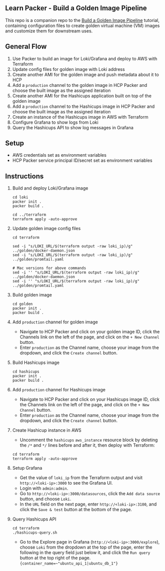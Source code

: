 ## Learn Packer - Build a Golden Image Pipeline

This repo is a companion repo to the [Build a Golden Image Pipeline](https://learn.hashicorp.com/tutorials/packer) tutorial, containing configuration files to create golden virtual machine (VM) images and customize them for downstream uses.

## General Flow
1. Use Packer to build an image for Loki/Grafana and deploy to AWS with Terraform
1. Update config files for golden image with Loki address
1. Create another AMI for the golden image and push metadata about it to HCP
1. Add a `production` channel to the golden image in HCP Packer and choose the built image as the assigned iteration
1. Create another AMI for the Hashicups application built on top of the golden image
1. Add a `production` channel to the Hashicups image in HCP Packer and choose the built image as the assigned iteration
1. Create an instance of the Hashicups image in AWS with Terraform
1. Configure Grafana to show logs from Loki
1. Query the Hashicups API to show log messages in Grafana

## Setup
- AWS credentials set as environment variables
- HCP Packer service principal ID/secret set as environment variables

## Instructions

1. Build and deploy Loki/Grafana image
    ```
    cd loki
    packer init .
    packer build .

    cd ../terraform
    terraform apply -auto-approve
    ```

1. Update golden image config files
    ```
    cd terraform
    
    sed -i "s/LOKI_URL/$(terraform output -raw loki_ip)/g" ../golden/docker-daemon.json    
    sed -i "s/LOKI_URL/$(terraform output -raw loki_ip)/g" ../golden/promtail.yaml

    # Mac versions for above commands
    sed -i '' "s/LOKI_URL/$(terraform output -raw loki_ip)/g" ../golden/docker-daemon.json
    sed -i '' "s/LOKI_URL/$(terraform output -raw loki_ip)/g" ../golden/promtail.yaml
    ```

1. Build golden image

    ```
    cd golden
    packer init .
    packer build .
    ```
  
1. Add `production` channel for golden image
    - Navigate to HCP Packer and click on your golden image ID, click the Channels link on the left of the page, and click on the `+ New Channel` button.
    - Enter `production` as the Channel name, choose your image from the dropdown, and click the `Create channel` button.

1. Build Hashicups image

    ```
    cd hashicups
    packer init .
    packer build .
    ```
  
1. Add `production` channel for Hashicups image
    - Navigate to HCP Packer and click on your Hashicups image ID, click the Channels link on the left of the page, and click on the `+ New Channel` button.
    - Enter `production` as the Channel name, choose your image from the dropdown, and click the `Create channel` button.

1. Create Hashicup instance in AWS
    - Uncomment the `hashicups` `aws_instance` resource block by deleting the `/*` and `*/` lines before and after it, then deploy with Terraform:
    ```
    cd terraform
    terraform apply -auto-approve
    ```
  
1. Setup Grafana
    - Get the value of `loki_ip` from the Terraform output and visit `http://<loki-ip>:3000` to see the Grafana UI. 
    - Login with `admin:admin`.
    - Go to `http://<loki-ip>:3000/datasources`, click the `Add data source` button, and choose `Loki`.
    - In the `URL` field on the next page, enter `http://<loki-ip>:3100`, and click the `Save & test` button at the bottom of the page.

1. Query Hashicups API

    ```
    cd terraform
    ./hashicups-query.sh
    ```

    - Go to the Explore page in Grafana (`http://<loki-ip>:3000/explore`), choose `Loki` from the dropdown at the top of the page, enter the following in the query field just below it, and click the `Run query` button at the top right of the page.
    `{container_name=~"ubuntu_api_1|ubuntu_db_1"}`
